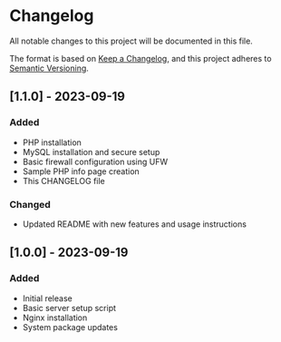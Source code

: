 # Changelog

All notable changes to this project will be documented in this file.

The format is based on [Keep a Changelog](https://keepachangelog.com/en/1.0.0/),
and this project adheres to [Semantic Versioning](https://semver.org/spec/v2.0.0.html).

## [1.1.0] - 2023-09-19

### Added
- PHP installation
- MySQL installation and secure setup
- Basic firewall configuration using UFW
- Sample PHP info page creation
- This CHANGELOG file

### Changed
- Updated README with new features and usage instructions

## [1.0.0] - 2023-09-19

### Added
- Initial release
- Basic server setup script
- Nginx installation
- System package updates
